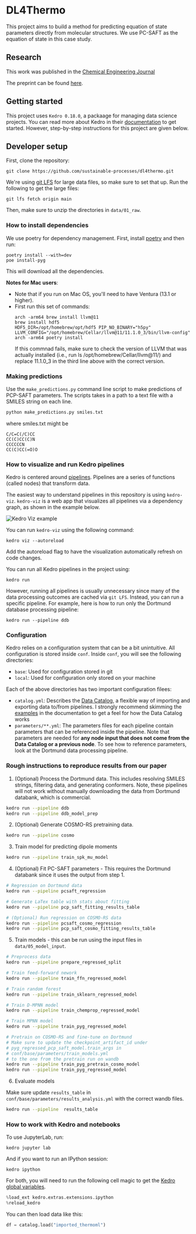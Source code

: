 # DL4Thermo

This project aims to build a method for predicting equation of state parameters directly from molecular structures. We use PC-SAFT as the equation of state in this case study.

## Research 

This work was published in the [Chemical Engineering Journal](https://doi.org/10.1016/j.cej.2024.151999)

The preprint can be found [here](https://chemrxiv.org/engage/chemrxiv/article-details/6456371107c3f029374e6608).


## Getting started

This project uses `Kedro 0.18.0`, a packaage for managing data science projects. You can read more about Kedro in their [documentation](https://kedro.readthedocs.io) to get started. However, step-by-step instructions for this project are given below.


## Developer setup

First, clone the repository:

```
git clone https://github.com/sustainable-processes/dl4thermo.git
```

We're using [git LFS]((https://docs.gitlab.com/ee/topics/git/lfs/#using-git-lfs)) for large data files, so make sure to set that up. Run the following to get the large files:

```
git lfs fetch origin main
```

Then, make sure to unzip the directories in `data/01_raw`.


### How to install dependencies

We use poetry for dependency management. First, install [poetry](https://python-poetry.org/docs/#installation) and then run:

```
poetry install --with=dev
poe install-pyg
```
This will download all the dependencies.

**Notes for Mac users**:
- Note that if you run on Mac OS, you'll need to have Ventura (13.1 or higher).
- First run this set of commands:
    ```
    arch -arm64 brew install llvm@11
    brew install hdf5
    HDF5_DIR=/opt/homebrew/opt/hdf5 PIP_NO_BINARY="h5py" LLVM_CONFIG="/opt/homebrew/Cellar/llvm@11/11.1.0_3/bin/llvm-config" arch -arm64 poetry install
    ```
  If this commnad fails, make sure to check the version of LLVM that was actually installed (i.e., run ls /opt/homebrew/Cellar/llvm@11/) and replace 11.1.0_3 in the third line above with the correct version.

### Making predictions

Use the `make_predictions.py` command line script to make predictions of PCP-SAFT parameters. The scripts takes in a path to a text file with a SMILES string on each line.

```bash
python make_predictions.py smiles.txt
```

where smiles.txt might be

```
C/C=C(/C)CC
CC(C)CC(C)N
CCCCCCN
CC(C)CC(=O)O
```
    

### How to visualize and run Kedro pipelines

Kedro is centered around [pipelines](https://kedro.readthedocs.io/en/0.18.0/nodes_and_pipelines/pipeline_introduction.html). Pipelines are a series of functions (called nodes) that transform data.

The easiest way to understand pipelines in this repository is using `kedro-viz`. `kedro-viz` is a web app that visualizes all pipelines via a dependency graph, as shown in the example below.

![Kedro Viz example](static/kedro_viz_example.png)

You can run `kedro-viz` using the following command:

```
kedro viz --autoreload
```
Add the autoreload flag to have the visualization automatically refresh on code changes.

You can run all Kedro pipelines in the project using:

```
kedro run
```

However, running all pipelines is usually unnecessary since many of the data processing outcomes are cached via `git LFS`.  Instead, you can run a specific pipeline. For example, here is how to run only the Dortmund database processing pipeline:

```
kedro run --pipeline ddb
```

### Configuration

Kedro relies on a configuration system that can be a bit unintuitive. All configuration is stored inside `conf`. Inside `conf`, you will see the following directories:

- `base`: Used for configuration stored in git
- `local`: Used for configuration only stored on your machine

Each of the above directories has two important configuration filees:

- `catalog.yml`: Describes the [Data Catalog](https://kedro.readthedocs.io/en/0.18.0/data/data_catalog.html), a flexible way of importing and exporting data to/from pipelines. I strongly recommend skimming the [examples](https://kedro.readthedocs.io/en/0.18.0/data/data_catalog.html) in the documentation to get a feel for how the Data Catalog works
- `parameters/**.yml`: The parameters files for each pipeline contain parameters that can be referenced inside the pipeline. Note that parameters are needed for **any node input that does not come from the Data Catalog or a previous node**. To see how to reference parameters, look at the Dortmund data processing pipeline. 


### Rough instructions to reproduce results from our paper

1. (Optional) Process the Dortmund data. This includes resolving SMILES strings, filtering data, and generating conformers.
   Note, these pipelines will not work without manually downloading the data from Dortmund databank, which is commercial.

  ```bash
  kedro run --pipeline ddb
  kedro run --pipeline ddb_model_prep
  ```

2. (Optional) Generate COSMO-RS pretraining data.

  ```bash
  kedro run --pipeline cosmo
  ```

3. Train model for predicting dipole moments

  ```bash
  kedro run --pipeline train_spk_mu_model
  ```

4. (Optional) Fit PC-SAFT parameters - This requires the Dortmund databank since it uses the output from step 1. 

  ```bash
  # Regression on Dortmund data
  kedro run --pipeline pcsaft_regression

  # Generate LaTex table with stats about fitting
  kedro run --pipeline pcp_saft_fitting_results_table

  # (Optional) Run regression on COSMO-RS data
  kedro run --pipeline pcsaft_cosmo_regression
  kedro run --pipeline pcp_saft_cosmo_fitting_results_table
  ```

5. Train models - this can be run using the input files in `data/05_model_input`.

  ```bash
  # Preprocess data
  kedro run --pipeline prepare_regressed_split

  # Train feed-forward nework
  kedro run --pipeline train_ffn_regressed_model

  # Train random forest
  kedro run --pipeline train_sklearn_regressed_model

  # Train D-MPNN model
  kedro run --pipeline train_chemprop_regressed_model

  # Train MPNN model
  kedro run --pipeline train_pyg_regressed_model

  # Pretrain on COSMO-RS and fine-tune on Dortmund
  # Make sure to update the checkpoint_artifact_id under
  # pyg_regressed_pcp_saft_model.train_args in 
  # conf/base/parameters/train_models.yml
  # to the one from the pretrain run on wandb
  kedro run --pipeline train_pyg_pretrain_cosmo_model
  kedro run --pipeline train_pyg_regressed_model
  ```

6. Evaluate models

  Make sure update `results_table` in `conf/base/parameters/results_analysis.yml` with the correct wandb files.

  ```bash
  kedro run --pipeline  results_table
  ```

### How to work with Kedro and notebooks


To use JupyterLab, run: 

```
kedro jupyter lab
```

And if you want to run an IPython session:

```
kedro ipython
```

For both, you will need to run the following cell magic to get the [Kedro global variables](https://kedro.readthedocs.io/en/latest/11_tools_integration/02_ipython.html#load-datacatalog-in-ipython).

```python
%load_ext kedro.extras.extensions.ipython
%reload_kedro
```

You can then load data like this:

```python
df = catalog.load("imported_thermoml")
```


